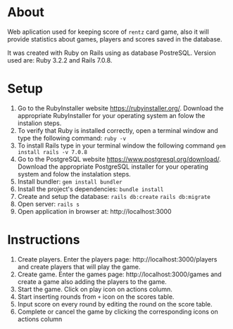# About

Web aplication used for keeping score of `rentz` card game, also it will provide statistics about games, players and scores saved in the database.

It was created with Ruby on Rails using as database PostreSQL.
Version used are: Ruby 3.2.2 and Rails 7.0.8.

# Setup

1. Go to the RubyInstaller website https://rubyinstaller.org/. Download the appropriate RubyInstaller for your operating system an folow the instalion steps.
2. To verify that Ruby is installed correctly, open a terminal window and type the following command:
    `ruby -v`
3. To install Rails type in your terminal window the following command
    `gem install rails -v 7.0.8`
4. Go to the PostgreSQL website https://www.postgresql.org/download/. Download the appropriate PostgreSQL installer for your operating system and folow the instalation steps.
5. Install bundler:
    `gem install bundler`
6. Install the project's dependencies:
    `bundle install`
7. Create and setup the database:
    `rails db:create`
    `rails db:migrate`
8. Open server:
    `rails s`
9. Open application in browser at: http://localhost:3000

# Instructions

1. Create players. Enter the players page: http://localhost:3000/players and create players that will play the game.
2. Create game. Enter the games page: http://localhost:3000/games and create a game also adding the players to the game.
3. Start the game. Click on play icon on actions column.
4. Start inserting rounds from `+` icon on the scores table.
5. Input score on every round by editing the round on the score table.
6. Complete or cancel the game by clicking the corresponding icons on actions column
